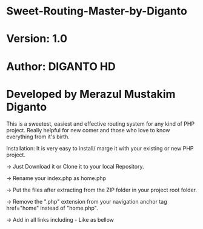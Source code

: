 # Sweet-Routing-Master-by-Diganto
# Version: 1.0
# Author: DIGANTO HD
# Developed by Merazul Mustakim Diganto

This is a sweetest, easiest and effective routing system for any kind of PHP project. Really helpful for new comer and those who love to know everything from it's birth.

Installation: It is very easy to install/ marge it with your existing or new PHP project.

-> Just Download it or Clone it to your local Repository.

-> Rename your index.php as home.php

-> Put the files after extracting from the ZIP folder in your project root folder.

-> Remove the ".php" extension from your navigation anchor tag href="home" instead of "home.php".

-> Add in all links including - Like as bellow

